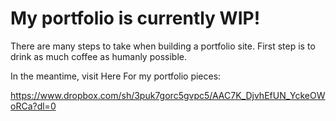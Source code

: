 # My portfolio is currently WIP!
There are many steps to take when building a portfolio site. First step is to drink as much coffee as humanly possible. 

In the meantime, visit Here For my portfolio pieces:

https://www.dropbox.com/sh/3puk7gorc5gvpc5/AAC7K_DjvhEfUN_YckeOWoRCa?dl=0
